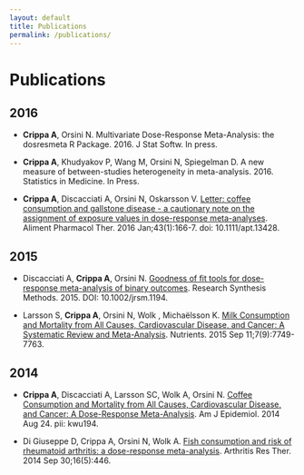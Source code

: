 ```yaml
---
layout: default
title: Publications
permalink: /publications/
---
```


Publications
========

## 2016

* **Crippa A**, Orsini N. Multivariate Dose-Response Meta-Analysis: the dosresmeta R Package. 2016. J Stat Softw. In press.

* **Crippa A**, Khudyakov P, Wang M, Orsini N, Spiegelman D. A new measure of between-studies heterogeneity in meta-analysis. 2016. Statistics in Medicine. In Press.

* **Crippa A**, Discacciati A, Orsini N, Oskarsson V. [Letter: coffee consumption and gallstone disease - a cautionary note on the assignment of exposure values in dose-response meta-analyses](http://www.ncbi.nlm.nih.gov/pubmed/26638932). Aliment Pharmacol Ther. 2016 Jan;43(1):166-7. doi: 10.1111/apt.13428.


## 2015

* Discacciati A, **Crippa A**, Orsini N. [Goodness of fit tools for dose-response meta-analysis of binary outcomes](http://onlinelibrary.wiley.com/doi/10.1002/jrsm.1194/pdf). Research Synthesis Methods. 2015. DOI: 10.1002/jrsm.1194.

* Larsson S, **Crippa A**, Orsini N, Wolk , Michaëlsson K. [Milk Consumption and Mortality from All Causes, Cardiovascular Disease, and Cancer: A Systematic Review and Meta-Analysis](http://www.ncbi.nlm.nih.gov/pubmed/26378576). Nutrients. 2015 Sep 11;7(9):7749-7763.


## 2014

* **Crippa A**, Discacciati A, Larsson SC, Wolk A, Orsini N. [Coffee Consumption and Mortality from All Causes, Cardiovascular Disease, and Cancer: A Dose-Response Meta-Analysis](http://www.ncbi.nlm.nih.gov/pubmed/25156996). Am J Epidemiol. 2014 Aug 24. pii: kwu194.

* Di Giuseppe D, Crippa A, Orsini N, Wolk A. [Fish consumption and risk of rheumatoid arthritis: a dose-response meta-analysis](http://www.ncbi.nlm.nih.gov/pubmed/25267142). Arthritis Res Ther. 2014 Sep 30;16(5):446.
